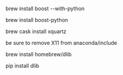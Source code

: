 brew install boost --with-python

brew install boost-python

brew cask install xquartz

be sure to remove X11 from anaconda/include

brew install homebrew/dlib

pip install dlib
